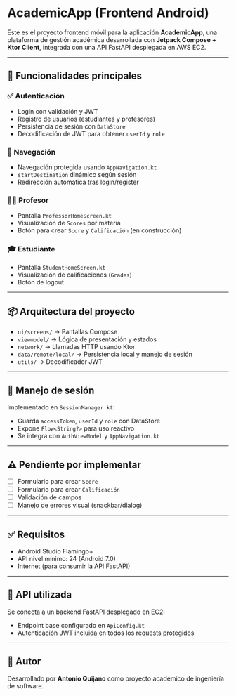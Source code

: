 # AcademicApp (Frontend Android)

Este es el proyecto frontend móvil para la aplicación **AcademicApp**, una plataforma de gestión académica desarrollada con **Jetpack Compose + Ktor Client**, integrada con una API FastAPI desplegada en AWS EC2.

---

## 🚀 Funcionalidades principales

### ✅ Autenticación
- Login con validación y JWT
- Registro de usuarios (estudiantes y profesores)
- Persistencia de sesión con `DataStore`
- Decodificación de JWT para obtener `userId` y `role`

### 🧭 Navegación
- Navegación protegida usando `AppNavigation.kt`
- `startDestination` dinámico según sesión
- Redirección automática tras login/register

### 👨‍🏫 Profesor
- Pantalla `ProfessorHomeScreen.kt`
- Visualización de `Scores` por materia
- Botón para crear `Score` y `Calificación` (en construcción)

### 🎓 Estudiante
- Pantalla `StudentHomeScreen.kt`
- Visualización de calificaciones (`Grades`)
- Botón de logout

---

## 📦 Arquitectura del proyecto

- `ui/screens/` → Pantallas Compose
- `viewmodel/` → Lógica de presentación y estados
- `network/` → Llamadas HTTP usando Ktor
- `data/remote/local/` → Persistencia local y manejo de sesión
- `utils/` → Decodificador JWT

---

## 🔐 Manejo de sesión

Implementado en `SessionManager.kt`:

- Guarda `accessToken`, `userId` y `role` con DataStore
- Expone `Flow<String?>` para uso reactivo
- Se integra con `AuthViewModel` y `AppNavigation.kt`

---

## ⚠️ Pendiente por implementar

- [ ] Formulario para crear `Score`
- [ ] Formulario para crear `Calificación`
- [ ] Validación de campos
- [ ] Manejo de errores visual (snackbar/dialog)

---

## ✅ Requisitos

- Android Studio Flamingo+
- API nivel mínimo: 24 (Android 7.0)
- Internet (para consumir la API FastAPI)

---

## 📡 API utilizada

Se conecta a un backend FastAPI desplegado en EC2:

- Endpoint base configurado en `ApiConfig.kt`
- Autenticación JWT incluida en todos los requests protegidos

---

## 🧠 Autor

Desarrollado por **Antonio Quijano** como proyecto académico de ingeniería de software.